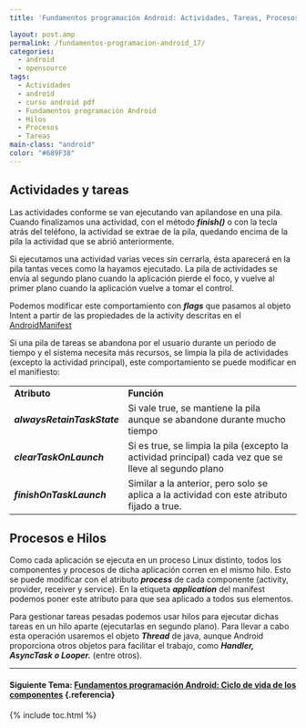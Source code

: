 ```yaml
---
title: 'Fundamentos programación Android: Actividades, Tareas, Procesos e Hilos'

layout: post.amp
permalink: /fundamentos-programacion-android_17/
categories:
  - android
  - opensource
tags:
  - Actividades
  - android
  - curso android pdf
  - Fundamentos programación Android
  - Hilos
  - Procesos
  - Tareas
main-class: "android"
color: "#689F38"
---
```

<div class="icodroid">
</div>

## Actividades y tareas

Las actividades conforme se van ejecutando van apilandose en una pila. Cuando finalizamos una actividad, con el método ***finish()*** o con la tecla atrás del teléfono, la actividad se extrae de la pila, quedando encima de la pila la actividad que se abrió anteriormente.

Si ejecutamos una actividad varias veces sin cerrarla, ésta aparecerá en la pila tantas veces como la hayamos ejecutado. La pila de actividades se envía al segundo plano cuando la aplicación pierde el foco, y vuelve al primer plano cuando la aplicación vuelve a tomar el control.


<!--ad-->

Podemos modificar este comportamiento con ***flags*** que pasamos al objeto Intent a partir de las propiedades de la activity descritas en el [AndroidManifest][1]

Si una pila de tareas se abandona por el usuario durante un periodo de tiempo y el sistema necesita más recursos, se limpia la pila de actividades (excepto la actividad principal), este comportamiento se puede modificar en el manifiesto:



<table>
<tr>
<td>
<b>Atributo</b>
</td>
<td>
<b>Función</b>
</td>
</tr>
<tr>
<td>
<i><b>alwaysRetainTaskState</b></i>
</td>
<td>
      Si vale true, se mantiene la pila aunque se abandone durante mucho tiempo
    </td>
</tr>
<tr>
<td>
<i><b>clearTaskOnLaunch</b></i>
</td>
<td>
      Si es true, se limpia la pila (excepto la actividad principal) cada vez que se lleve al segundo plano
    </td>
</tr>
<tr>
<td>
<b><i>finishOnTaskLaunch</i></b>
</td>
<td>
      Similar a la anterior, pero solo se aplica a la actividad con este atributo fijado a true.
    </td>
</tr>
</table>



## Procesos e Hilos

Como cada aplicación se ejecuta en un proceso Linux distinto, todos los componentes y procesos de dicha aplicación corren en el mismo hilo. Esto se puede modificar con el atributo ***process*** de cada componente (activity, provider, receiver y service). En la etiqueta ***application*** del manifest podemos poner este atributo para que sea aplicado a todos sus elementos.

Para gestionar tareas pesadas podemos usar hilos para ejecutar dichas tareas en un hilo aparte (ejecutarlas en segundo plano). Para llevar a cabo esta operación usaremos el objeto ***Thread*** de java, aunque Android proporciona otros objetos para facilitar el trabajo, como ***Handler, AsyncTask o Looper.*** (entre otros).

* * *

#### Siguiente Tema: [Fundamentos programación Android: Ciclo de vida de los componentes][2] {.referencia}





 [1]: http://developer.android.com/guide/topics/manifest/manifest-intro.html
 [2]: /fundamentos-programacion-android-ciclo/

{% include toc.html %}
